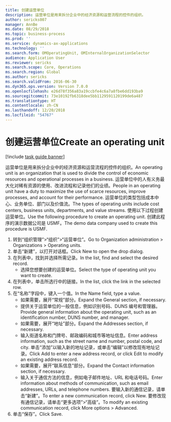 ```yaml
---
title: 创建运营单位
description: 运营单位是用来拆分企业中的经济资源和运营流程的控件的组织。
author: sericks007
manager: AnnBe
ms.date: 08/29/2018
ms.topic: business-process
ms.prod: ''
ms.service: dynamics-ax-applications
ms.technology: ''
ms.search.form: OMOperatingUnit, OMInternalOrganizationSelector
audience: Application User
ms.reviewer: sericks
ms.search.scope: Core, Operations
ms.search.region: Global
ms.author: sericks
ms.search.validFrom: 2016-06-30
ms.dyn365.ops.version: Version 7.0.0
ms.openlocfilehash: e26d78f356a83a19ccbfe4c6a7a8fbe6dd193ba9
ms.sourcegitcommit: 73e10192fb6318dee5bb1129591120199de6a487
ms.translationtype: HT
ms.contentlocale: zh-CN
ms.lasthandoff: 12/20/2018
ms.locfileid: "54767"
---
```

# <a name="create-an-operating-unit"></a><span data-ttu-id="d393f-103">创建运营单位</span><span class="sxs-lookup"><span data-stu-id="d393f-103">Create an operating unit</span></span>

[!include [task guide banner](../../includes/task-guide-banner.md)]

<span data-ttu-id="d393f-104">运营单位是用来拆分企业中的经济资源和运营流程的控件的组织。</span><span class="sxs-lookup"><span data-stu-id="d393f-104">An operating unit is an organization that is used to divide the control of economic resources and operational processes in a business.</span></span> <span data-ttu-id="d393f-105">运营单位中的人有义务最大化对稀有资源的使用、改进流程和记录他们的业绩。</span><span class="sxs-lookup"><span data-stu-id="d393f-105">People in an operating unit have a duty to maximize the use of scarce resources, improve processes, and account for their performance.</span></span> <span data-ttu-id="d393f-106">运营单位的类型包括成本中心、业务单位、部门以及价值流。</span><span class="sxs-lookup"><span data-stu-id="d393f-106">The types of operating units include cost centers, business units, departments, and value streams.</span></span> <span data-ttu-id="d393f-107">使用以下过程创建运营单位。</span><span class="sxs-lookup"><span data-stu-id="d393f-107">Use the following procedure to create an operating unit.</span></span> <span data-ttu-id="d393f-108">创建此程序的演示数据公司是 USMF。</span><span class="sxs-lookup"><span data-stu-id="d393f-108">The demo data company used to create this procedure is USMF.</span></span>

1. <span data-ttu-id="d393f-109">转到“组织管理”>“组织”>“运营单位”。</span><span class="sxs-lookup"><span data-stu-id="d393f-109">Go to Organization administration > Organizations > Operating units.</span></span>
2. <span data-ttu-id="d393f-110">单击“新建”，以打开对话框。</span><span class="sxs-lookup"><span data-stu-id="d393f-110">Click New to open the drop dialog.</span></span>
3. <span data-ttu-id="d393f-111">在列表中，找到并选择所需记录。</span><span class="sxs-lookup"><span data-stu-id="d393f-111">In the list, find and select the desired record.</span></span>
    * <span data-ttu-id="d393f-112">选择您想要创建的运营单位。</span><span class="sxs-lookup"><span data-stu-id="d393f-112">Select the type of operating unit you want to create.</span></span>  
4. <span data-ttu-id="d393f-113">在列表中，单击所选行中的链接。</span><span class="sxs-lookup"><span data-stu-id="d393f-113">In the list, click the link in the selected row.</span></span>
5. <span data-ttu-id="d393f-114">在“名称”字段中，键入一个值。</span><span class="sxs-lookup"><span data-stu-id="d393f-114">In the Name field, type a value.</span></span>
    * <span data-ttu-id="d393f-115">如果需要，展开“常规”部分。</span><span class="sxs-lookup"><span data-stu-id="d393f-115">Expand the General section, if necessary.</span></span>  
    * <span data-ttu-id="d393f-116">提供关于运营单位的一般信息，例如识别号码、DUNS 编号和管理器。</span><span class="sxs-lookup"><span data-stu-id="d393f-116">Provide general information about the operating unit, such as an identification number, DUNS number, and manager.</span></span>    
    * <span data-ttu-id="d393f-117">如果需要，展开“地址”部分。</span><span class="sxs-lookup"><span data-stu-id="d393f-117">Expand the Addresses section, if necessary.</span></span>  
    * <span data-ttu-id="d393f-118">输入街道名称和门牌号、邮政编码和城市等地址信息。</span><span class="sxs-lookup"><span data-stu-id="d393f-118">Enter address information, such as the street name and number, postal code, and city.</span></span> <span data-ttu-id="d393f-119">单击“添加”以输入新的地址记录，或单击“编辑”以修改现有地址记录。</span><span class="sxs-lookup"><span data-stu-id="d393f-119">Click Add to enter a new address record, or click Edit to modify an existing address record.</span></span>   
    * <span data-ttu-id="d393f-120">如果需要，展开“联系信息”部分。</span><span class="sxs-lookup"><span data-stu-id="d393f-120">Expand the Contact information section, if necessary.</span></span>  
    * <span data-ttu-id="d393f-121">输入关于通信方法的信息，例如电子邮件地址、URL 和电话号码。</span><span class="sxs-lookup"><span data-stu-id="d393f-121">Enter information about methods of communication, such as email addresses, URLs, and telephone numbers.</span></span> <span data-ttu-id="d393f-122">要输入新的通信记录，请单击“新建”。</span><span class="sxs-lookup"><span data-stu-id="d393f-122">To enter a new communication record, click New.</span></span> <span data-ttu-id="d393f-123">要修改现有通信记录，请单击“更多选项”>“高级”。</span><span class="sxs-lookup"><span data-stu-id="d393f-123">To modify an existing communication record, click More options > Advanced.</span></span>   
6. <span data-ttu-id="d393f-124">单击“保存”。</span><span class="sxs-lookup"><span data-stu-id="d393f-124">Click Save.</span></span>

